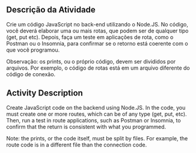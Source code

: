 ## Descrição da Atividade

Crie um código JavaScript no back-end utilizando o Node.JS. No código, você deverá elaborar uma ou mais rotas, que podem ser de qualquer tipo (get, put etc). Depois, faça um teste em aplicações de rota, como o Postman ou o Insomnia, para confirmar se o retorno está coerente com o que você programou.
 
Observação: os prints, ou o próprio código, devem ser divididos por arquivos. Por exemplo, o código de rotas está em um arquivo diferente do código de conexão.


## Activity Description

Create JavaScript code on the backend using Node.JS. In the code, you must create one or more routes, which can be of any type (get, put, etc). Then, run a test in route applications, such as Postman or Insomnia, to confirm that the return is consistent with what you programmed.
 
Note: the prints, or the code itself, must be split by files. For example, the route code is in a different file than the connection code.